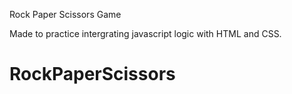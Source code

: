 Rock Paper Scissors Game

Made to practice intergrating javascript logic with HTML and CSS.

# RockPaperScissors